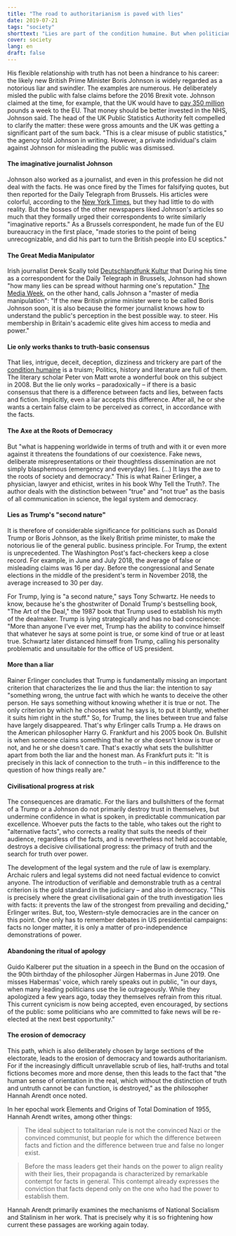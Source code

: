 ```yaml
---
title: "The road to authoritarianism is paved with lies"
date: 2019-07-21
tags: "society"
shorttext: "Lies are part of the condition humaine. But when politicians make lying a 'business principle', democracy is in danger."
cover: society
lang: en
draft: false
---
```


His flexible relationship with truth has not been a hindrance to his career: the likely new British Prime Minister Boris Johnson is widely regarded as a notorious liar and swindler. The examples are numerous. He deliberately misled the public with false claims before the 2016 Brexit vote. Johnson claimed at the time, for example, that the UK would have to [pay 350 million](https://www.theguardian.com/politics/reality-check/2016/may/23/does-the-eu-really-cost-the-uk-350m-a-week "Why Vote Leave's £350m weekly EU cost claim is wrong") pounds a week to the EU. That money should be better invested in the NHS, Johnson said. The head of the UK Public Statistics Authority felt compelled to clarify the matter: these were gross amounts and the UK was getting a significant part of the sum back. "This is a clear misuse of public statistics," the agency told Johnson in writing. However, a private individual's claim against Johnson for misleading the public was dismissed.

#### The imaginative journalist Johnson

Johnson also worked as a journalist, and even in this profession he did not deal with the facts. He was once fired by the Times for falsifying quotes, but then reported for the Daily Telegraph from Brussels. His articles were colorful, according to the [New York Times](https://www.nytimes.com/2016/06/22/opinion/who-is-to-blame-for-brexits-appeal-british-newspapers.html?_r=0 "Who Is to Blame for Brexit’s Appeal? British Newspapers"), but they had little to do with reality. But the bosses of the other newspapers liked Johnson's articles so much that they formally urged their correspondents to write similarly "imaginative reports." As a Brussels correspondent, he made fun of the EU bureaucracy in the first place, "made stories to the point of being unrecognizable, and did his part to turn the British people into EU sceptics."

#### The Great Media Manipulator

Irish journalist Derek Scally told [Deutschlandfunk Kultur](https://www.deutschlandfunkkultur.de/boris-johnson-und-donald-trump-alt-und-weiss-und-ohne-drang.2950.de.html?dram:article_id=451756 "Alt und weiß und ohne Drang zur Wahrheit") that During his time as a correspondent for the Daily Telegraph in Brussels, Johnson had shown "how many lies can be spread without harming one's reputation." [The Media Week](https://medienwoche.ch/2019/07/09/boris-johnson-der-ehemalige-journalist-als-meister-der-medienmanipulation/ "Boris Johnson: Der ehemalige Journalist als Meister der Medienmanipulation"), on the other hand, calls Johnson a "master of media manipulation": "If the new British prime minister were to be called Boris Johnson soon, it is also because the former journalist knows how to understand the public's perception in the best possible way. to steer. His membership in Britain's academic elite gives him access to media and power."

#### Lie only works thanks to truth-basic consensus

That lies, intrigue, deceit, deception, dizziness and trickery are part of the [condition humaine](https://en.wikipedia.org/wiki/Human_condition "Human Condition") is a truism; Politics, history and literature are full of them. The literary scholar Peter von Matt wrote a wonderful book on this subject in 2008. But the lie only works – paradoxically – if there is a basic consensus that there is a difference between facts and lies, between facts and fiction. Implicitly, even a liar accepts this difference. After all, he or she wants a certain false claim to be perceived as correct, in accordance with the facts.

#### The Axe at the Roots of Democracy

But "what is happening worldwide in terms of truth and with it or even more against it threatens the foundations of our coexistence. Fake news, deliberate misrepresentations or their thoughtless dissemination are not simply blasphemous (emergency and everyday) lies. (...) It lays the axe to the roots of society and democracy." This is what Rainer Erlinger, a physician, lawyer and ethicist, writes in his book Why Tell the Truth?. The author deals with the distinction between "true" and "not true" as the basis of all communication in science, the legal system and democracy.

#### Lies as Trump's "second nature"

It is therefore of considerable significance for politicians such as Donald Trump or Boris Johnson, as the likely British prime minister, to make the notorious lie of the general public. business principle. For Trump, the extent is unprecedented. The Washington Post's fact-checkers keep a close record. For example, in June and July 2018, the average of false or misleading claims was 16 per day. Before the congressional and Senate elections in the middle of the president's term in November 2018, the average increased to 30 per day.

For Trump, lying is "a second nature," says Tony Schwartz. He needs to know, because he's the ghostwriter of Donald Trump's bestselling book, "The Art of the Deal," the 1987 book that Trump used to establish his myth of the dealmaker. Trump is lying strategically and has no bad conscience: "More than anyone I've ever met, Trump has the ability to convince himself that whatever he says at some point is true, or some kind of true or at least true. Schwartz later distanced himself from Trump, calling his personality problematic and unsuitable for the office of US president.

#### More than a liar

Rainer Erlinger concludes that Trump is fundamentally missing an important criterion that characterizes the lie and thus the liar: the intention to say "something wrong, the untrue fact with which he wants to deceive the other person. He says something without knowing whether it is true or not. The only criterion by which he chooses what he says is, to put it bluntly, whether it suits him right in the stuff." So, for Trump, the lines between true and false have largely disappeared. That's why Erlinger calls Trump a. He draws on the American philosopher Harry G. Frankfurt and his 2005 book On. Bullshit is when someone claims something that he or she doesn't know is true or not, and he or she doesn't care. That's exactly what sets the bullshitter apart from both the liar and the honest man. As Frankfurt puts it: "It is precisely in this lack of connection to the truth – in this indifference to the question of how things really are."

#### Civilisational progress at risk

The consequences are dramatic. For the liars and bullshitters of the format of a Trump or a Johnson do not primarily destroy trust in themselves, but undermine confidence in what is spoken, in predictable communication par excellence. Whoever puts the facts to the table, who takes out the right to "alternative facts", who corrects a reality that suits the needs of their audience, regardless of the facts, and is nevertheless not held accountable, destroys a decisive civilisational progress: the primacy of truth and the search for truth over power.

The development of the legal system and the rule of law is exemplary. Archaic rulers and legal systems did not need factual evidence to convict anyone. The introduction of verifiable and demonstrable truth as a central criterion is the gold standard in the judiciary – and also in democracy. "This is precisely where the great civilisational gain of the truth investigation lies with facts: it prevents the law of the strongest from prevailing and deciding," Erlinger writes. But, too, Western-style democracies are in the cancer on this point. One only has to remember debates in US presidential campaigns: facts no longer matter, it is only a matter of pro-independence demonstrations of power.

#### Abandoning the ritual of apology

Guido Kalberer put the situation in a speech in the Bund on the occasion of the 90th birthday of the philosopher Jürgen Habermas in June 2019. One misses Habermas' voice, which rarely speaks out in public, "in our days, when many leading politicians use the lie outrageously. While they apologized a few years ago, today they themselves refrain from this ritual. This current cynicism is now being accepted, even encouraged, by sections of the public: some politicians who are committed to fake news will be re-elected at the next best opportunity."

#### The erosion of democracy

This path, which is also deliberately chosen by large sections of the electorate, leads to the erosion of democracy and towards authoritarianism. For if the increasingly difficult unravellable scrub of lies, half-truths and total fictions becomes more and more dense, then this leads to the fact that "the human sense of orientation in the real, which without the distinction of truth and untruth cannot be can function, is destroyed," as the philosopher Hannah Arendt once noted.

In her epochal work Elements and Origins of Total Domination of 1955, Hannah Arendt writes, among other things:

> The ideal subject to totalitarian rule is not the convinced Nazi or the convinced communist, but people for which the difference between facts and fiction and the difference between true and false no longer exist.

> Before the mass leaders get their hands on the power to align reality with their lies, their propaganda is characterized by remarkable contempt for facts in general. This contempt already expresses the conviction that facts depend only on the one who had the power to establish them.

Hannah Arendt primarily examines the mechanisms of National Socialism and Stalinism in her work. That is precisely why it is so frightening how current these passages are working again today.
